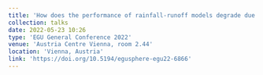 ```yaml
---
title: 'How does the performance of rainfall-runoff models degrade due to multi-annual drought? A large-sample, multi-model study.'
collection: talks
date: 2022-05-23 10:26
type: 'EGU General Conference 2022'
venue: 'Austria Centre Vienna, room 2.44'
location: 'Vienna, Austria'
link: 'https://doi.org/10.5194/egusphere-egu22-6866'
---
```

